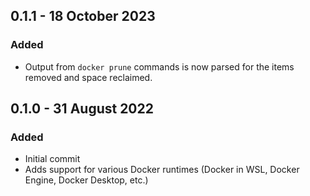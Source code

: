 ## 0.1.1 - 18 October 2023
### Added
* Output from `docker prune` commands is now parsed for the items removed and space reclaimed.

## 0.1.0 - 31 August 2022
### Added
* Initial commit
* Adds support for various Docker runtimes (Docker in WSL, Docker Engine, Docker Desktop, etc.)
